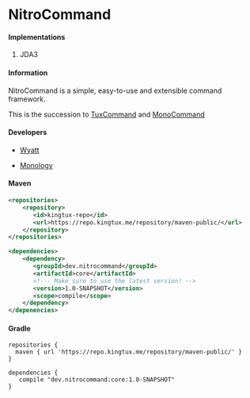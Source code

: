 # NitroCommand

#### Implementations
1. JDA3

#### Information

NitroCommand is a simple, easy-to-use and extensible command framework.

This is the succession to [TuxCommand](https://github.com/wherkamp/TuxCommand) and [MonoCommand](https://github.com/Monology/MonoCommand)

#### Developers
- [Wyatt](https://github.com/wherkamp)

- [Monology](https://github.com/monology)

#### Maven
```xml
<repositories>
    <repository>
       <id>kingtux-repo</id>
       <url>https://repo.kingtux.me/repository/maven-public/</url>
    </repository>
</repositories>

<dependencies>
    <dependency>
       <groupId>dev.nitrocommand</groupId>
       <artifactId>core</artifactId>
       <!--- Make sure to use the latest version! -->
       <version>1.0-SNAPSHOT</version>
       <scope>compile</scope>
    </dependency>
</depenencies>
```
#### Gradle
```
repositories {
  maven { url 'https://repo.kingtux.me/repository/maven-public/' }
}

dependencies {
   compile "dev.nitrocommand:core:1.0-SNAPSHOT"
}
```
